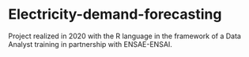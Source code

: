 # Electricity-demand-forecasting
Project realized in 2020 with the R language in the framework of a Data Analyst training in partnership with ENSAE-ENSAI.
